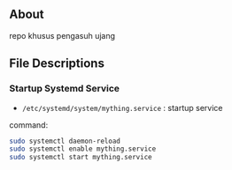 ## About
repo khusus pengasuh ujang

## File Descriptions
### Startup Systemd Service
- `/etc/systemd/system/mything.service` : startup service

command:
```bash
sudo systemctl daemon-reload
sudo systemctl enable mything.service
sudo systemctl start mything.service
```
